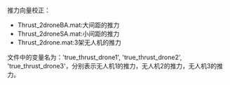 推力向量校正：

- Thrust_2droneBA.mat:大间距的推力
- Thrust_2droneSA.mat:小间距的推力
- Thrust_2drone.mat:3架无人机的推力

文件中的变量名为：'true_thrust_drone1', 'true_thrust_drone2', 'true_thrust_drone3'，分别表示无人机1的推力，无人机2的推力，无人机3的推力。

